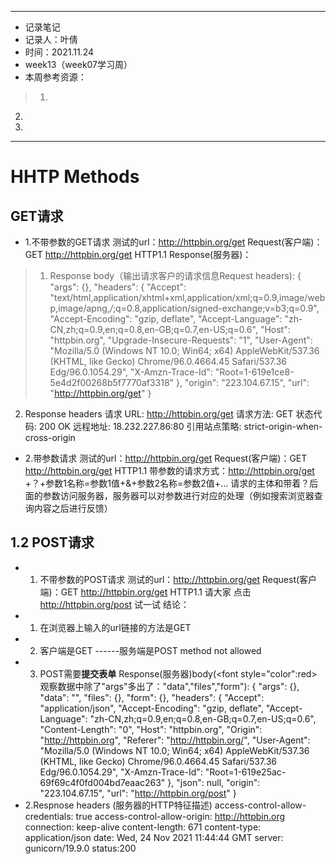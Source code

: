 ---
* 记录笔记
* 记录人：叶倩
* 时间：2021.11.24
* week13（week07学习周）
* 本周参考资源：
>1.
2.
3.
----
# HHTP Methods
## GET请求
* 1.不带参数的GET请求
测试的url：http://httpbin.org/get
Request(客户端)：GET http://httpbin.org/get HTTP1.1
Response(服务器)：
>1. Response body（输出请求客户的请求信息Request headers):
{
  "args": {}, 
  "headers": {
    "Accept": "text/html,application/xhtml+xml,application/xml;q=0.9,image/webp,image/apng,*/*;q=0.8,application/signed-exchange;v=b3;q=0.9", 
    "Accept-Encoding": "gzip, deflate", 
    "Accept-Language": "zh-CN,zh;q=0.9,en;q=0.8,en-GB;q=0.7,en-US;q=0.6", 
    "Host": "httpbin.org", 
    "Upgrade-Insecure-Requests": "1", 
    "User-Agent": "Mozilla/5.0 (Windows NT 10.0; Win64; x64) AppleWebKit/537.36 (KHTML, like Gecko) Chrome/96.0.4664.45 Safari/537.36 Edg/96.0.1054.29", 
    "X-Amzn-Trace-Id": "Root=1-619e1ce8-5e4d2f00268b5f7770af3318"
  }, 
  "origin": "223.104.67.15", 
  "url": "http://httpbin.org/get"
}
2. Response headers
请求 URL: http://httpbin.org/get
请求方法: GET
状态代码: 200 OK
远程地址: 18.232.227.86:80
引用站点策略: strict-origin-when-cross-origin

* 2.带参数请求
 测试的url：http://httpbin.org/get
Request(客户端)：GET http://httpbin.org/get HTTP1.1
带参数的请求方式：http://httpbin.org/get +？+参数1名称=参数1值+&+参数2名称=参数2值+...
请求的主体和带着？后面的参数访问服务器，服务器可以对参数进行对应的处理（例如搜索浏览器查询内容之后进行反馈）


## 1.2 POST请求
* 1. 不带参数的POST请求
 测试的url：http://httpbin.org/get
Request(客户端)：GET http://httpbin.org/get HTTP1.1
请大家 点击 http://httpbin.org/post 试一试
结论：
* 1. 在浏览器上输入的url链接的方法是GET
* 2.  客户端是GET ------服务端是POST method not allowed
* 3. POST需要**提交表单**
Response(服务器)body(<font style="color":red>观察数据中除了"args"多出了："data","files","form"):
{
  "args": {},
  "data": "",
  "files": {},
  "form": {},
  "headers": {
    "Accept": "application/json",
    "Accept-Encoding": "gzip, deflate",
    "Accept-Language": "zh-CN,zh;q=0.9,en;q=0.8,en-GB;q=0.7,en-US;q=0.6",
    "Content-Length": "0",
    "Host": "httpbin.org",
    "Origin": "http://httpbin.org",
    "Referer": "http://httpbin.org/",
    "User-Agent": "Mozilla/5.0 (Windows NT 10.0; Win64; x64) AppleWebKit/537.36 (KHTML, like Gecko) Chrome/96.0.4664.45 Safari/537.36 Edg/96.0.1054.29",
    "X-Amzn-Trace-Id": "Root=1-619e25ac-69f69c4f0fd004bd7eaac263"
  },
  "json": null,
  "origin": "223.104.67.15",
  "url": "http://httpbin.org/post"
}
* 2.Respnose headers (服务器的HTTP特征描述)
 access-control-allow-credentials: true 
 access-control-allow-origin: http://httpbin.org 
 connection: keep-alive 
 content-length: 671 
 content-type: application/json 
 date: Wed, 24 Nov 2021 11:44:44 GMT 
 server: gunicorn/19.9.0 
 status:200

